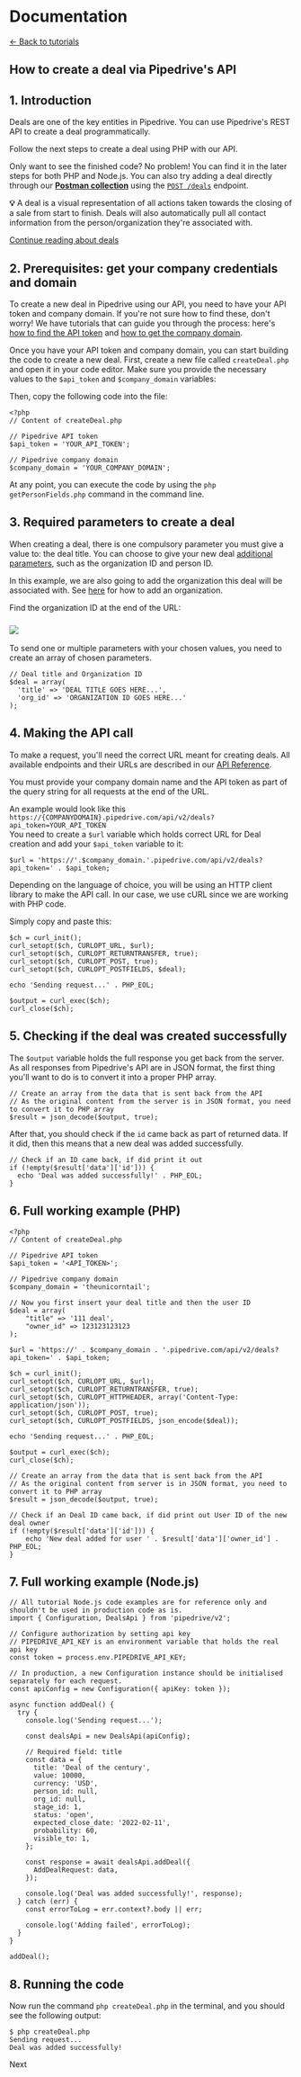 # Documentation

[← Back to tutorials](/tutorials)

## How to create a deal via Pipedrive's API

## 1\. Introduction

Deals are one of the key entities in Pipedrive. You can use Pipedrive's REST API to create a deal programmatically.  


Follow the next steps to create a deal using PHP with our API.

Only want to see the finished code? No problem! You can find it in the later steps for both PHP and Node.js. You can also try adding a deal directly through our [**Postman collection**](https://www.postman.com/pipedrive-developers) using the [`POST /deals`](https://developers.pipedrive.com/docs/api/v1/Deals#addDeal) endpoint.

**💡** A deal is a visual representation of all actions taken towards the closing of a sale from start to finish. Deals will also automatically pull all contact information from the person/organization they're associated with.  
  
[Continue reading about deals](https://support.pipedrive.com/en/article/deals-what-they-are-and-how-to-add-them)

## 2\. Prerequisites: get your company credentials and domain

To create a new deal in Pipedrive using our API, you need to have your API token and company domain. If you're not sure how to find these, don't worry! We have tutorials that can guide you through the process: here's [how to find the API token](how-to-find-the-api-token.md) and [how to get the company domain](how-to-get-the-company-domain.md).

Once you have your API token and company domain, you can start building the code to create a new deal. First, create a new file called `createDeal.php` and open it in your code editor. Make sure you provide the necessary values to the `$api_token` and `$company_domain` variables:

Then, copy the following code into the file:
    
    
    <?php
    // Content of createDeal.php
        
    // Pipedrive API token
    $api_token = 'YOUR_API_TOKEN';
        
    // Pipedrive company domain
    $company_domain = 'YOUR_COMPANY_DOMAIN';
    

At any point, you can execute the code by using the `php getPersonFields.php` command in the command line.

## 3\. Required parameters to create a deal

When creating a deal, there is one compulsory parameter you must give a value to: the deal title. You can choose to give your new deal [additional parameters](https://developers.pipedrive.com/docs/api/v1/Deals#addDeal), such as the organization ID and person ID.

In this example, we are also going to add the organization this deal will be associated with. See [here](adding-an-organization.md) for how to add an organization.

Find the organization ID at the end of the URL:

### ![](/tutorials/_next/static/media/8a29def27d188b09.25e4e758.gif)

To send one or multiple parameters with your chosen values, you need to create an array of chosen parameters.
    
    
    // Deal title and Organization ID
    $deal = array(
      'title' => 'DEAL TITLE GOES HERE...',
      'org_id' => 'ORGANIZATION ID GOES HERE...'
    );

## 4\. Making the API call

To make a request, you'll need the correct URL meant for creating deals. All available endpoints and their URLs are described in our [API Reference](https://developers.pipedrive.com/docs/api/v1/Deals).

You must provide your company domain name and the API token as part of the query string for all requests at the end of the URL.

An example would look like this `https://{COMPANYDOMAIN}.pipedrive.com/api/v2/deals?api_token=YOUR_API_TOKEN`  
You need to create a `$url` variable which holds correct URL for Deal creation and add your `$api_token` variable to it:
    
    
    $url = 'https://'.$company_domain.'.pipedrive.com/api/v2/deals?api_token=' . $api_token;
    

Depending on the language of choice, you will be using an HTTP client library to make the API call. In our case, we use cURL since we are working with PHP code.

Simply copy and paste this:
    
    
    $ch = curl_init();
    curl_setopt($ch, CURLOPT_URL, $url);
    curl_setopt($ch, CURLOPT_RETURNTRANSFER, true);
    curl_setopt($ch, CURLOPT_POST, true);
    curl_setopt($ch, CURLOPT_POSTFIELDS, $deal);
     
    echo 'Sending request...' . PHP_EOL;
     
    $output = curl_exec($ch);
    curl_close($ch);

## 5\. Checking if the deal was created successfully

The `$output` variable holds the full response you get back from the server. As all responses from Pipedrive's API are in JSON format, the first thing you'll want to do is to convert it into a proper PHP array.
    
    
    // Create an array from the data that is sent back from the API
    // As the original content from the server is in JSON format, you need to convert it to PHP array
    $result = json_decode($output, true);
    

After that, you should check if the `id` came back as part of returned data. If it did, then this means that a new deal was added successfully.
    
    
    // Check if an ID came back, if did print it out
    if (!empty($result['data']['id'])) {
      echo 'Deal was added successfully!' . PHP_EOL;
    }

## 6\. Full working example (PHP)
    
    
    <?php
    // Content of createDeal.php
    
    // Pipedrive API token
    $api_token = '<API_TOKEN>';
        
    // Pipedrive company domain
    $company_domain = 'theunicorntail';
    
    // Now you first insert your deal title and then the user ID
    $deal = array(
        "title" => '111 deal',
        "owner_id" => 123123123123
    );
    
    $url = 'https://' . $company_domain . '.pipedrive.com/api/v2/deals?api_token=' . $api_token;
    
    $ch = curl_init();
    curl_setopt($ch, CURLOPT_URL, $url);
    curl_setopt($ch, CURLOPT_RETURNTRANSFER, true);
    curl_setopt($ch, CURLOPT_HTTPHEADER, array('Content-Type: application/json'));
    curl_setopt($ch, CURLOPT_POST, true);
    curl_setopt($ch, CURLOPT_POSTFIELDS, json_encode($deal));
    
    echo 'Sending request...' . PHP_EOL;
    
    $output = curl_exec($ch);
    curl_close($ch);
    
    // Create an array from the data that is sent back from the API
    // As the original content from server is in JSON format, you need to convert it to PHP array
    $result = json_decode($output, true);
    
    // Check if an Deal ID came back, if did print out User ID of the new deal owner
    if (!empty($result['data']['id'])) {
        echo 'New deal added for user ' . $result['data']['owner_id'] . PHP_EOL;
    }
    

## 7\. Full working example (Node.js)
    
    
    // All tutorial Node.js code examples are for reference only and shouldn't be used in production code as is.
    import { Configuration, DealsApi } from 'pipedrive/v2';
    
    // Configure authorization by setting api key
    // PIPEDRIVE_API_KEY is an environment variable that holds the real api key
    const token = process.env.PIPEDRIVE_API_KEY;
    
    // In production, a new Configuration instance should be initialised separately for each request.
    const apiConfig = new Configuration({ apiKey: token });
    
    async function addDeal() {
      try {
        console.log('Sending request...');
    
        const dealsApi = new DealsApi(apiConfig);
    
        // Required field: title
        const data = {
          title: 'Deal of the century',
          value: 10000,
          currency: 'USD',
          person_id: null,
          org_id: null,
          stage_id: 1,
          status: 'open',
          expected_close_date: '2022-02-11',
          probability: 60,
          visible_to: 1,
        };
    
        const response = await dealsApi.addDeal({
          AddDealRequest: data,
        });
    
        console.log('Deal was added successfully!', response);
      } catch (err) {
        const errorToLog = err.context?.body || err;
    
        console.log('Adding failed', errorToLog);
      }
    }
    
    addDeal();

## 8\. Running the code

Now run the command `php createDeal.php` in the terminal, and you should see the following output:
    
    
    $ php createDeal.php
    Sending request...
    Deal was added successfully!

Next 
